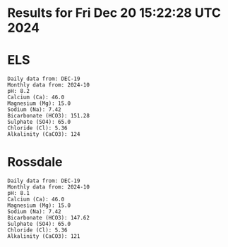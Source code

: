 # Results for Fri Dec 20 15:22:28 UTC 2024
# ELS
```
Daily data from: DEC-19
Monthly data from: 2024-10
pH: 8.2
Calcium (Ca): 46.0
Magnesium (Mg): 15.0
Sodium (Na): 7.42
Bicarbonate (HCO3): 151.28
Sulphate (SO4): 65.0
Chloride (Cl): 5.36
Alkalinity (CaCO3): 124
```
# Rossdale
```
Daily data from: DEC-19
Monthly data from: 2024-10
pH: 8.1
Calcium (Ca): 46.0
Magnesium (Mg): 15.0
Sodium (Na): 7.42
Bicarbonate (HCO3): 147.62
Sulphate (SO4): 65.0
Chloride (Cl): 5.36
Alkalinity (CaCO3): 121
```
